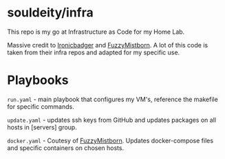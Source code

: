 # souldeity/infra

This repo is my go at Infrastructure as Code for my Home Lab.

Massive credit to [Ironicbadger](https://github.com/IronicBadger/infra) and [FuzzyMistborn](https://github.com/FuzzyMistborn/infra). A lot of this code is taken from their infra repos and adapted for my specific use.

# Playbooks

`run.yaml` - main playbook that configures my VM's, reference the makefile for specific commands.

`update.yaml` - updates ssh keys from GitHub and updates packages on all hosts in \[servers\] group.

`docker.yaml` - Coutesy of [FuzzyMistborn](https://github.com/FuzzyMistborn/infra/blob/main/docker.yml). Updates docker-compose files and specific containers on chosen hosts.
